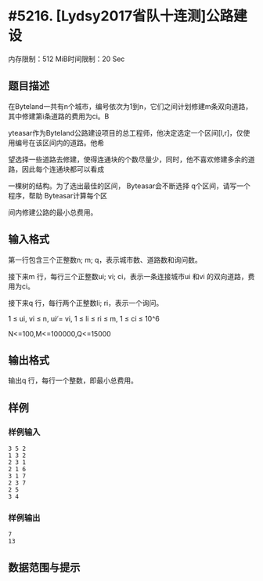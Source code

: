 # #5216. [Lydsy2017省队十连测]公路建设

内存限制：512 MiB时间限制：20 Sec

## 题目描述

在Byteland一共有n个城市，编号依次为1到n，它们之间计划修建m条双向道路，其中修建第i条道路的费用为ci。B

yteasar作为Byteland公路建设项目的总工程师，他决定选定一个区间[l,r]，仅使用编号在该区间内的道路。他希

望选择一些道路去修建，使得连通块的个数尽量少，同时，他不喜欢修建多余的道路，因此每个连通块都可以看成

一棵树的结构。为了选出最佳的区间， Byteasar会不断选择 q个区间，请写一个程序，帮助 Byteasar计算每个区

间内修建公路的最小总费用。 

## 输入格式

第一行包含三个正整数n; m; q，表示城市数、道路数和询问数。

接下来m 行，每行三个正整数ui; vi; ci，表示一条连接城市ui 和vi 的双向道路，费用为ci。

接下来q 行，每行两个正整数li; ri，表示一个询问。

1 &le; ui, vi &le; n, ui ̸= vi, 1 &le; li &le; ri &le; m, 1 &le; ci &le; 10^6

N<=100,M<=100000,Q<=15000

## 输出格式

输出q 行，每行一个整数，即最小总费用。

## 样例

### 样例输入

    
    3 5 2
    1 3 2
    2 3 1
    2 1 6
    3 1 7
    2 3 7
    2 5
    3 4
    

### 样例输出

    
    7
    13
    

## 数据范围与提示
